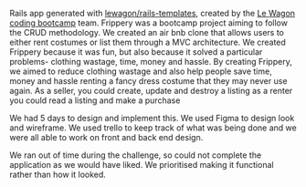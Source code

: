 Rails app generated with [lewagon/rails-templates](https://github.com/lewagon/rails-templates), created by the [Le Wagon coding bootcamp](https://www.lewagon.com) team.
Frippery was a bootcamp project aiming to follow the CRUD methodology. We created an air bnb clone that allows users to either rent costumes or list them through a MVC architecture. 
We created Frippery because it was fun, but also because it solved a particular problems- clothing wastage, time, money and hassle. By creating Frippery, we aimed to reduce clothing wastage and also help people save time, money and hassle renting a fancy dress costume that they may never use again. 
As a seller, you could create, update and destroy a listing
as a renter you could read a listing and make a purchase

We had 5 days to design and implement this. We used Figma to design look and wireframe. We used trello to keep track of what was being done and we were all able to work on front and back end design. 

We ran out of time during the challenge, so could not complete the application as we would have liked. We prioritised making it functional rather than how it looked. 
